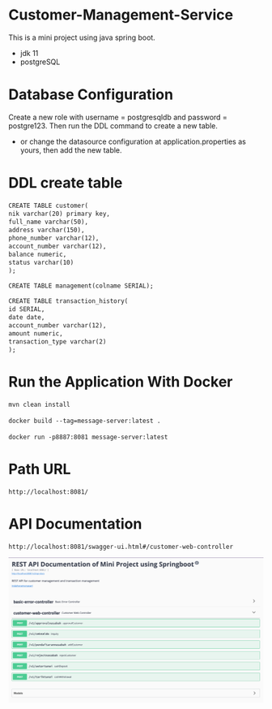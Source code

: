# Customer-Management-Service

This is a mini project using java spring boot.
* jdk 11
* postgreSQL

# Database Configuration
Create a new role with username = postgresqldb and password = postgre123.
Then run the DDL command to create a new table.
* or change the datasource configuration at application.properties as yours, then add the new table.

# DDL create table
```<language>
CREATE TABLE customer(
nik varchar(20) primary key,
full_name varchar(50),
address varchar(150),
phone_number varchar(12),
account_number varchar(12),
balance numeric,
status varchar(10)
);
```

```<language>
CREATE TABLE management(colname SERIAL);
```

```<language>
CREATE TABLE transaction_history(
id SERIAL,                               
date date,
account_number varchar(12),
amount numeric,
transaction_type varchar(2)
);
```

# Run the Application With Docker

```<language>
mvn clean install

docker build --tag=message-server:latest .

docker run -p8887:8081 message-server:latest
```
# Path URL

```<language>
http://localhost:8081/
```

# API Documentation

```<language>
http://localhost:8081/swagger-ui.html#/customer-web-controller
```

![screenswagger.png](/screenswagger.png)
